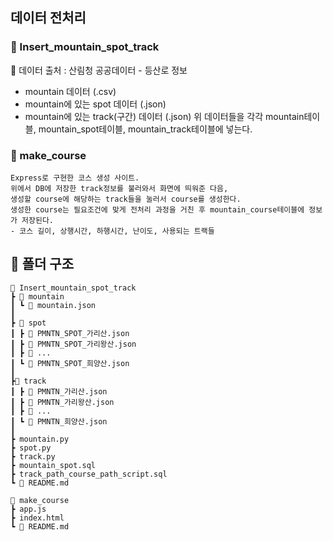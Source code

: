 ## 데이터 전처리


### 📁 Insert_mountain_spot_track
📃 데이터 출처 : 산림청 공공데이터 - 등산로 정보 
<br>
* mountain 데이터 (.csv)
* mountain에 있는 spot 데이터 (.json)
* mountain에 있는 track(구간) 데이터 (.json)
위 데이터들을 각각 mountain테이블, mountain_spot테이블, mountain_track테이블에 넣는다.
### 📁 make_course
    Express로 구현한 코스 생성 사이트.
    위에서 DB에 저장한 track정보를 불러와서 화면에 띄워준 다음,
    생성할 course에 해당하는 track들을 눌러서 course를 생성한다. 
    생성한 course는 필요조건에 맞게 전처리 과정을 거친 후 mountain_course테이블에 정보가 저장된다.
    - 코스 길이, 상행시간, 하행시간, 난이도, 사용되는 트랙들

## 📁 폴더 구조
```
📁 Insert_mountain_spot_track
┣ 📂 mountain
┃ ┗ 📝 mountain.json
┃
┣ 📂 spot
┃ ┣ 📝 PMNTN_SPOT_가리산.json
┃ ┣ 📝 PMNTN_SPOT_가리왕산.json
┃ ┣ 📝 ...
┃ ┗ 📝 PMNTN_SPOT_희양산.json
┃
┣📂 track
┃ ┣ 📝 PMNTN_가리산.json
┃ ┣ 📝 PMNTN_가리왕산.json
┃ ┣ 📝 ...
┃ ┗ 📝 PMNTN_희양산.json
┃
┣ mountain.py
┣ spot.py
┣ track.py
┣ mountain_spot.sql
┣ track_path_course_path_script.sql
┗ 📝 README.md
```


```
📁 make_course
┣ app.js
┣ index.html
┗ 📝 README.md
```